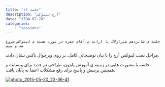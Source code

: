 ```yaml
---
title: "جلسه ۱۶"
description: "آرچ لینوکس"
date: "1394-02-28"
categories:
    - "sessions"
---
```

    جلسه ی شانزدهم شیرازلاگ با ارائه ی آقای جفره در مورد هسته ی لینوکس شروع شد و سپس
مراحل نصب لینوکس آرچ را با بیان توضیحاتی کامل، بر روی ویرچوال باکس نشان دادند.

جلسه با مشورت هایی در زمینه ی آموزش پایتون، طراحی تم جدید برای وبسایت و همچنین
پرسش و پاسخ برای رفع مشکلات اعضا به پایان یافت.

[![photo_2015-05-20_23-36-41](../../img/7700163a-fdbb-11e6-86dd-a088b4d860141488289227.8585417.jpg)](img/7700163a-fdbb-11e6-86dd-a088b4d860141488289227.8585417.jpg)
